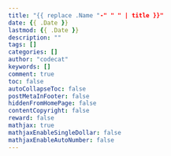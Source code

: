 ```yaml
---
title: "{{ replace .Name "-" " " | title }}"
date: {{ .Date }}
lastmod: {{ .Date }}
description: ""
tags: []
categories: []
author: "codecat"
keywords: []
comment: true
toc: false
autoCollapseToc: false
postMetaInFooter: false
hiddenFromHomePage: false
contentCopyright: false
reward: false
mathjax: true
mathjaxEnableSingleDollar: false
mathjaxEnableAutoNumber: false
---
```


